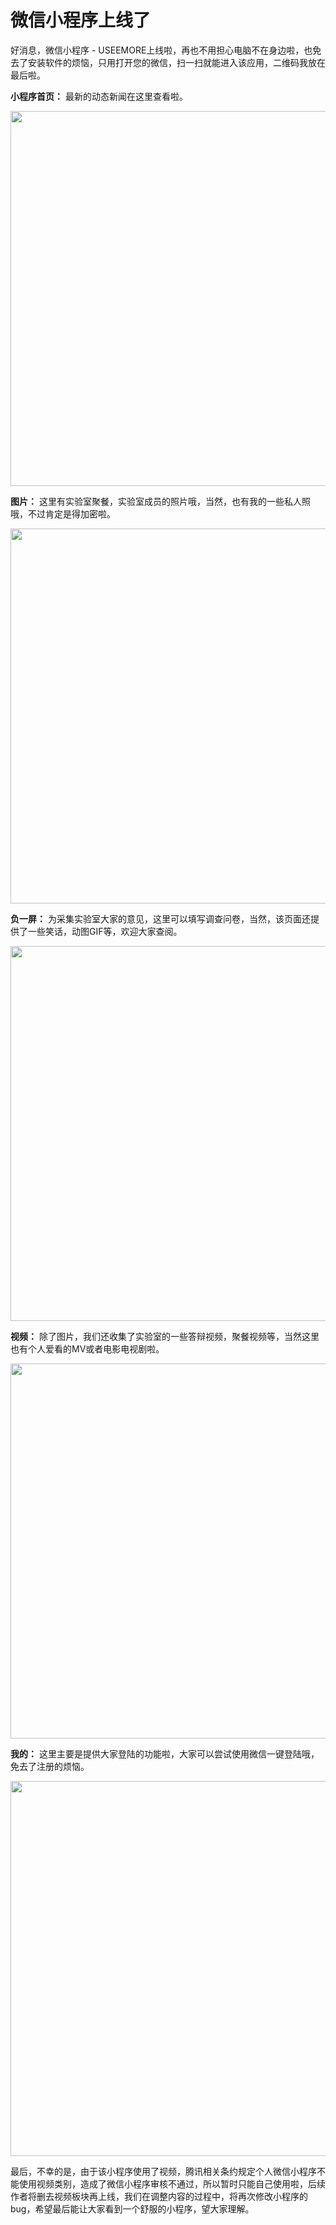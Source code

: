 # 微信小程序上线了

好消息，微信小程序 - USEEMORE上线啦，再也不用担心电脑不在身边啦，也免去了安装软件的烦恼，只用打开您的微信，扫一扫就能进入该应用，二维码我放在最后啦。

**小程序首页：** 最新的动态新闻在这里查看啦。
<div align="center"><img src="./useemore/images/ue.upload.Screenshot_20190720_210947_com.tencent.mm-20214512.upload.ue.jpg" width="600" /></div>

**图片：** 这里有实验室聚餐，实验室成员的照片哦，当然，也有我的一些私人照哦，不过肯定是得加密啦。
<div align="center"><img src="./useemore/images/ue.upload.Screenshot_20190720_210940_com.tencent.mm-20214623.upload.ue.jpg" width="600" /></div>

**负一屏：** 为采集实验室大家的意见，这里可以填写调查问卷，当然，该页面还提供了一些笑话，动图GIF等，欢迎大家查阅。
<div align="center"><img src="./useemore/images/ue.upload.Screenshot_20190720_210931_com.tencent.mm-20214640.upload.ue.jpg" width="600" /></div>

**视频：** 除了图片，我们还收集了实验室的一些答辩视频，聚餐视频等，当然这里也有个人爱看的MV或者电影电视剧啦。
<div align="center"><img src="./useemore/images/ue.upload.Screenshot_20190720_210959_com.tencent.mm-20214657.upload.ue.jpg" width="600" /></div>

**我的：** 这里主要是提供大家登陆的功能啦，大家可以尝试使用微信一键登陆哦，免去了注册的烦恼。
<div align="center"><img src="./useemore/images/ue.upload.Screenshot_20190720_211006_com.tencent.mm-20214711.upload.ue.jpg" width="600" /></div>

最后，不幸的是，由于该小程序使用了视频，腾讯相关条约规定个人微信小程序不能使用视频类别，造成了微信小程序审核不通过，所以暂时只能自己使用啦，后续作者将删去视频板块再上线，我们在调整内容的过程中，将再次修改小程序的bug，希望最后能让大家看到一个舒服的小程序，望大家理解。